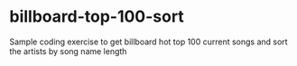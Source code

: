 # billboard-top-100-sort
Sample coding exercise to get billboard hot top 100 current songs and sort the artists by song name length
